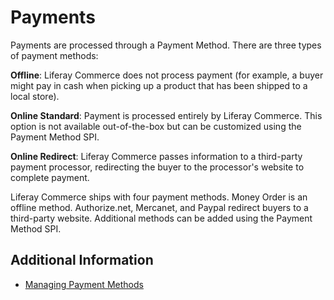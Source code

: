 # Payments

Payments are processed through a Payment Method. There are three types of payment methods:

**Offline**: Liferay Commerce does not process payment (for example, a buyer might pay in cash when picking up a product that has been shipped to a local store).

**Online Standard**: Payment is processed entirely by Liferay Commerce. This option is not available out-of-the-box but can be customized using the Payment Method SPI.

**Online Redirect**: Liferay Commerce passes information to a third-party payment processor, redirecting the buyer to the processor's website to complete payment.

Liferay Commerce ships with four payment methods. Money Order is an offline method. Authorize.net, Mercanet, and Paypal redirect buyers to a third-party website. Additional methods can be added using the Payment Method SPI.

## Additional Information

* [Managing Payment Methods](./managing-payment-methods/README.md)
